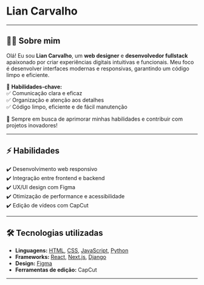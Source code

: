 # Lian Carvalho

---

## 👨‍💻 Sobre mim  
Olá! Eu sou **Lian Carvalho**, um **web designer** e **desenvolvedor fullstack** apaixonado por criar experiências digitais intuitivas e funcionais. Meu foco é desenvolver interfaces modernas e responsivas, garantindo um código limpo e eficiente.  

📍 **Habilidades-chave:**  
✅ Comunicação clara e eficaz  
✅ Organização e atenção aos detalhes  
✅ Código limpo, eficiente e de fácil manutenção  

🚀 Sempre em busca de aprimorar minhas habilidades e contribuir com projetos inovadores!  

---

## ⚡ Habilidades  
✔️ Desenvolvimento web responsivo  
✔️ Integração entre frontend e backend  
✔️ UX/UI design com Figma  
✔️ Otimização de performance e acessibilidade  
✔️ Edição de vídeos com CapCut  

---

## 🛠 Tecnologias utilizadas  
- **Linguagens:** [HTML](https://developer.mozilla.org/pt-BR/docs/Web/HTML), [CSS](https://developer.mozilla.org/pt-BR/docs/Web/CSS), [JavaScript](https://developer.mozilla.org/pt-BR/docs/Web/JavaScript), [Python](https://www.python.org/)  
- **Frameworks:** [React](https://react.dev/), [Next.js](https://nextjs.org/), [Django](https://www.djangoproject.com/)  
- **Design:** [Figma](https://www.figma.com/)  
- **Ferramentas de edição:** CapCut  

---

